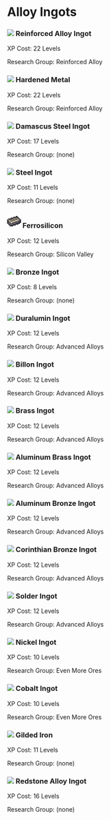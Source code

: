 # Alloy Ingots

### ![](../../../.gitbook/assets/reinforced\_alloy.png) Reinforced Alloy Ingot

XP Cost: 22 Levels

Research Group: Reinforced Alloy

### ![](../../../.gitbook/assets/hardened\_metal.png) Hardened Metal

XP Cost: 22 Levels

Research Group: Reinforced Alloy

### ![](../../../.gitbook/assets/damascus\_steel\_ingot.png) Damascus Steel Ingot

XP Cost: 17 Levels

Research Group: (none)

### ![](../../../.gitbook/assets/steel\_ingot.png) Steel Ingot

XP Cost: 11 Levels

Research Group: (none)

### ![](../../../.gitbook/assets/ferrosilicon.png) Ferrosilicon

XP Cost: 12 Levels

Research Group: Silicon Valley

### ![](../../../.gitbook/assets/bronze\_ingot.png) Bronze Ingot

XP Cost: 8 Levels

Research Group: (none)

### ![](../../../.gitbook/assets/duralumin\_ingot.png) Duralumin Ingot

XP Cost: 12 Levels

Research Group: Advanced Alloys

### ![](../../../.gitbook/assets/billon\_ingot.png) Billon Ingot

XP Cost: 12 Levels

Research Group: Advanced Alloys

### ![](../../../.gitbook/assets/brass\_ingot.png) Brass Ingot

XP Cost: 12 Levels

Research Group: Advanced Alloys

### ![](../../../.gitbook/assets/aluminum\_brass\_ingot.png) Aluminum Brass Ingot

XP Cost: 12 Levels

Research Group: Advanced Alloys

### ![](../../../.gitbook/assets/aluminum\_bronze\_ingot.png) Aluminum Bronze Ingot

XP Cost: 12 Levels

Research Group: Advanced Alloys

### ![](../../../.gitbook/assets/corinthian\_bronze\_ingot.png) Corinthian Bronze Ingot

XP Cost: 12 Levels

Research Group: Advanced Alloys

### ![](../../../.gitbook/assets/solder\_ingot.png) Solder Ingot

XP Cost: 12 Levels

Research Group: Advanced Alloys

### ![](../../../.gitbook/assets/nickel\_ingot.png) Nickel Ingot

XP Cost: 10 Levels

Research Group: Even More Ores

### ![](../../../.gitbook/assets/cobalt\_ingot.png) Cobalt Ingot

XP Cost: 10 Levels

Research Group: Even More Ores

### ![](../../../.gitbook/assets/gilded\_iron.png) Gilded Iron

XP Cost: 11 Levels

Research Group: (none)

### ![](../../../.gitbook/assets/redstone\_alloy\_ingot.png) Redstone Alloy Ingot

XP Cost: 16 Levels

Research Group: (none)
